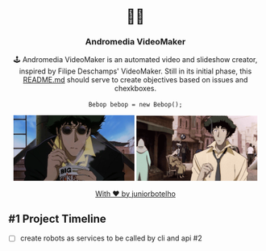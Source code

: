 <h1 align="center">
  🐱‍💻
</h1>

<h3 align="center">
  Andromedia VideoMaker
</h3>

<p align="center">
  🕹️ Andromedia VideoMaker is an automated video and slideshow creator, inspired by Filipe Deschamps' VideoMaker. Still in its initial phase, this <a href="/README.md">README.md</a> should serve to create objectives based on issues and chexkboxes.
</p>

<p align="center">
  <code>Bebop bebop = new Bebop();</code>
</p>

<p align="center">
  <img width="240" height="auto" src="temp/bebop-eat.gif">
  <img width="240" height="auto" src="temp/bebop-work.gif">
</p>

<p align="center">
  <a href="https://github.com/juniorbotelho">
    With ❤️ by juniorbotelho
  </a>
<p>

## #1 Project Timeline
- [ ] create robots as services to be called by cli and api #2
